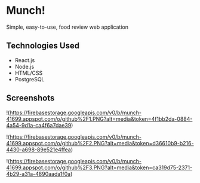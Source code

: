 # Munch!
Simple, easy-to-use, food review web application

## Technologies Used
- React.js
- Node.js
- HTML/CSS
- PostgreSQL

## Screenshots
!(https://firebasestorage.googleapis.com/v0/b/munch-41699.appspot.com/o/github%2F1.PNG?alt=media&token=4f1bb2da-0884-4a54-9d1a-ca4f6a7dae39)

!(https://firebasestorage.googleapis.com/v0/b/munch-41699.appspot.com/o/github%2F2.PNG?alt=media&token=d36610b9-b216-4430-a698-89e521e4ffea)

!(https://firebasestorage.googleapis.com/v0/b/munch-41699.appspot.com/o/github%2F3.PNG?alt=media&token=ca319d75-2371-4b29-a31a-4890aada1f0a)
